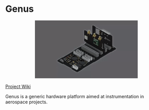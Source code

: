# Genus
<p align="center">
    <img src="doc/output.gif" />
</p>

[Project Wiki](https://github.com/zenitheesc/Genus/wiki)

Genus is a generic hardware platform aimed at instrumentation in aerospace projects.
